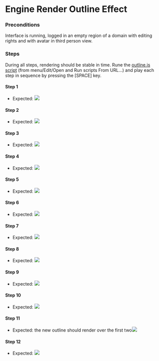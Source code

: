# Engine Render Outline Effect

### Preconditions
Interface is running, logged in an empty region of a domain with editing rights and with avatar in third person view.

### Steps

During all steps, rendering should be stable in time. Rune the [outline.js script](./outline.js?raw=true) (from menu/Edit/Open and Run scripts From URL...) and play each step in sequence by pressing the [SPACE] key.

#### Step 1
- Expected: ![](./init.jpg)

#### Step 2
- Expected: ![](./step1.jpg)

#### Step 3
- Expected: ![](./step2.jpg)

#### Step 4
- Expected: ![](./step3.jpg)

#### Step 5
- Expected: ![](./step4.jpg)

#### Step 6
- Expected: ![](./step5.jpg)

#### Step 7
- Expected: ![](./step6.jpg)

#### Step 8
- Expected: ![](./step7.jpg)

#### Step 9
- Expected: ![](./step8.jpg)

#### Step 10
- Expected: ![](./step9.jpg)

#### Step 11
- Expected: the new outline should render over the first two![](./step10.jpg)

#### Step 12
- Expected: ![](./step11.jpg)
